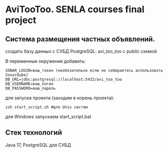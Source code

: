 # AviTooToo. SENLA courses final project

## Система размещения частных объявлений.

создать базу данных с СУБД PostgreSQL: avi_too_too c public схемой

В переменные окружения добавить:

```commandline
SONAR_LOGIN=ваш_токен (необязательно если не собираетесь использовать SonarQube)
DB_URL=jdbc:postgresql://localhost:5432/avi_too_too
DB_USERNAME=ваш_логин
DB_PASSWORD=ваш_пароль
```

для запуска проекта (заходим в корень проекта):

```commandline
zsh start_script.sh #для Unix систем
```
для Windows
запускаем start_script.bat


## Стек технологий

Java 17,
PostgreSQL для СУБД